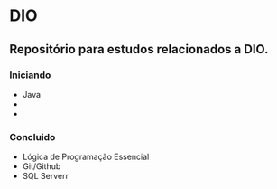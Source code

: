 # DIO
## Repositório para estudos relacionados a DIO.
### Iniciando 

* Java
*
*
### Concluido 
* Lógica de Programação Essencial
* Git/Github
* SQL Serverr
